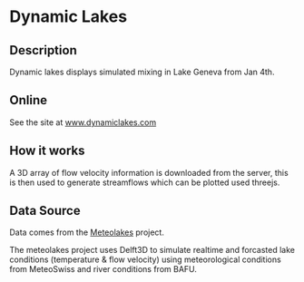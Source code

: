 # Dynamic Lakes

## Description

Dynamic lakes displays simulated mixing in Lake Geneva from Jan 4th.

## Online

See the site at www.dynamiclakes.com

## How it works

A 3D array of flow velocity information is downloaded from the server, this is then used to generate streamflows which can be plotted used threejs. 

## Data Source

Data comes from the
[Meteolakes](http://meteolakes.ch/) project.

The meteolakes project uses Delft3D to simulate realtime and forcasted lake conditions (temperature & flow velocity) using meteorological conditions from MeteoSwiss and river conditions from BAFU. 



